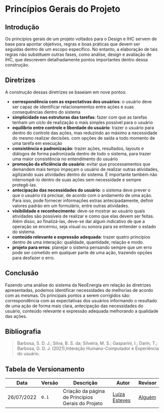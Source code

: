 # Princípios Gerais do Projeto

## Introdução
Os princípios gerais de um projeto voltados para o Design e IHC servem de base para apontar objetivos, regras e boas práticas que devem ser seguidas dentro de um escopo específico. No entanto, a elaboração de tais regras não substituem outras fases, como análise, design e avaliação de IHC, que descrevem detalhadamente pontos importantes dentro dessa construção.

## Diretrizes

A construção dessas diretrizes se baseiam em nove pontos:


- **correspondência com as expectativas dos usuários**: o usuário deve ser capaz de identificar relacionamentos entre ações e suas consequências dentro do sistema
- **simplicidade nas estruturas das tarefas**: fazer com que as tarefas tenham um ciclo de realização o mais simples possível para o usuário
- **equilíbrio entre controle e liberdade do usuário**: trazer o usuário para dentro do controle das ações, mas reduzindo ao máximo a necessidade do mesmo realizar decisões. com opções de saída a todo momento de uma tarefa em execução
- **consistência e padronização**: trazer ações, resultados, layouts e diálogos de forma padronizada dentro de todo o sistema, para trazer uma maior consistência no entendimento do usuário
- **promoção da eficiência do usuário**: evitar que processamentos que demandem mais tempo impeçam o usuário de realizar outras atividades, agilizando suas atividades dentro do sistema. É importante também não interrompê-lo dentro de suas ações sem necessidade e sempre protegê-las.
- **antecipação das necessidades do usuário**: o sistema deve prever o que o usuário irá precisar, de acordo com o andamento de uma ação. Para isso, pode fornecer informações extras antecipadamente, definir valores padrão em um formulário, entre outras atividades.
- **visibilidade e reconhecimento**: deve-se mostrar ao usuário quais atividades são possíveis de realizar e como que elas devem ser feitas. Além disso, ao finalizá-las, deve-se dar algum indicativo de que a operação se encerrou, seja visual ou sonora para se entender o estado do sistema.
- **conteúdo relevante e expressão adequada**: trazer quatro princípios dentro de uma interação: qualidade, quantidade, relação e modo.
- **projeto para erros**: planejar o sistema pensando sempre que um erro pode ser cometido em qualquer parte de uma ação, trazendo opções para desfazer o erro.

## Conclusão

Fazendo uma análise do sistema da NeoEnergia em relação às diretrizes apresentadas, podemos identificar necessidades de melhorias de acordo com as mesmas. Os principais pontos a serem corrigidos são: correspondência com as expectativas dos usuários informando o resultado de uma ação de forma mais clara, antecipação das necessidades do usuário, conteúdo relevante e expressão adequada melhorando a qualidade das ações.

## Bibliografia
> Barbosa, S. D. J.; Silva, B. S. da; Silveira, M. S.; Gasparini, I.; Darin, T.; Barbosa, G. D. J. (2021);Interação Humano-Computador e Experiência do usuário.

## Tabela de Versionamento
| Data | Versão | Descrição | Autor | Revisor |
| ---- | ------ | --------- | ----- | ------- |
| 26/07/2022 | `0.1`  | Criação da página de Princípios Gerais do Projeto | [Luíza Esteves](https://github.com/luiza-esteves) | [Alguém](https://github.com/)
